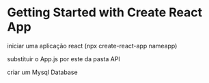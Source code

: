 # Getting Started with Create React App

iniciar uma aplicação react (npx create-react-app nameapp)

substituir o App.js por este da pasta API

criar um Mysql Database
